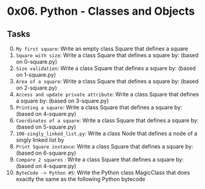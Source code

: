 # 0x06. Python - Classes and Objects
## Tasks
0. ``My first square``: Write an empty class Square that defines a square
1. ``Square with size``: Write a class Square that defines a square by: (based on 0-square.py)
2. ``Size validation``: Write a class Square that defines a square by: (based on 1-square.py)
3. ``Area of a square``: Write a class Square that defines a square by: (based on 2-square.py)
4. ``Access and update private attribute``: Write a class Square that defines a square by: (based on 3-square.py)
5. ``Printing a square``: Write a class Square that defines a square by: (based on 4-square.py)
6. ``Coordinates of a square``: Write a class Square that defines a square by: (based on 5-square.py)
7. ``100-singly_linked_list.py``: Write a class Node that defines a node of a singly linked list by
8. ``Print Square instance``: Write a class Square that defines a square by: (based on 6-square.py)
9. ``Compare 2 squares`` : Write a class Square that defines a square by: (based on 4-square.py)
10. ``ByteCode -> Python #5``: Write the Python class MagicClass that does exactly the same as the following Python bytecode

